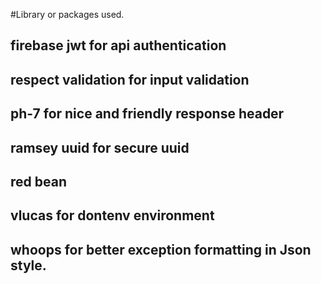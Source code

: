 #Library or packages used.

## firebase jwt for api authentication
## respect validation for input validation
## ph-7 for nice and friendly response header
## ramsey uuid for secure uuid
## red bean 
## vlucas for dontenv environment
## whoops for better exception formatting in Json style.